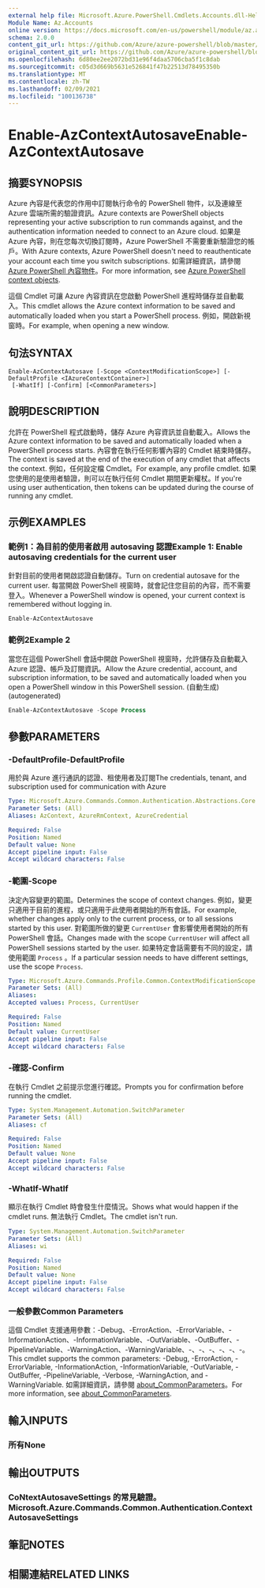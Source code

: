 ```yaml
---
external help file: Microsoft.Azure.PowerShell.Cmdlets.Accounts.dll-Help.xml
Module Name: Az.Accounts
online version: https://docs.microsoft.com/en-us/powershell/module/az.accounts/enable-azcontextautosave
schema: 2.0.0
content_git_url: https://github.com/Azure/azure-powershell/blob/master/src/Accounts/Accounts/help/Enable-AzContextAutosave.md
original_content_git_url: https://github.com/Azure/azure-powershell/blob/master/src/Accounts/Accounts/help/Enable-AzContextAutosave.md
ms.openlocfilehash: 6d80ee2ee2072bd31e96f4daa5706cba5f1c8dab
ms.sourcegitcommit: c05d3d669b5631e526841f47b22513d78495350b
ms.translationtype: MT
ms.contentlocale: zh-TW
ms.lasthandoff: 02/09/2021
ms.locfileid: "100136738"
---
```

# <span data-ttu-id="150da-101">Enable-AzContextAutosave</span><span class="sxs-lookup"><span data-stu-id="150da-101">Enable-AzContextAutosave</span></span>

## <span data-ttu-id="150da-102">摘要</span><span class="sxs-lookup"><span data-stu-id="150da-102">SYNOPSIS</span></span>
<span data-ttu-id="150da-103">Azure 內容是代表您的作用中訂閱執行命令的 PowerShell 物件，以及連線至 Azure 雲端所需的驗證資訊。</span><span class="sxs-lookup"><span data-stu-id="150da-103">Azure contexts are PowerShell objects representing your active subscription to run commands against, and the authentication information needed to connect to an Azure cloud.</span></span> <span data-ttu-id="150da-104">如果是 Azure 內容，則在您每次切換訂閱時，Azure PowerShell 不需要重新驗證您的帳戶。</span><span class="sxs-lookup"><span data-stu-id="150da-104">With Azure contexts, Azure PowerShell doesn't need to reauthenticate your account each time you switch subscriptions.</span></span> <span data-ttu-id="150da-105">如需詳細資訊，請參閱 [Azure PowerShell 內容物件](https://docs.microsoft.com/powershell/azure/context-persistence)。</span><span class="sxs-lookup"><span data-stu-id="150da-105">For more information, see [Azure PowerShell context objects](https://docs.microsoft.com/powershell/azure/context-persistence).</span></span>

<span data-ttu-id="150da-106">這個 Cmdlet 可讓 Azure 內容資訊在您啟動 PowerShell 進程時儲存並自動載入。</span><span class="sxs-lookup"><span data-stu-id="150da-106">This cmdlet allows the Azure context information to be saved and automatically loaded when you start a PowerShell process.</span></span> <span data-ttu-id="150da-107">例如，開啟新視窗時。</span><span class="sxs-lookup"><span data-stu-id="150da-107">For example, when opening a new window.</span></span>

## <span data-ttu-id="150da-108">句法</span><span class="sxs-lookup"><span data-stu-id="150da-108">SYNTAX</span></span>

```
Enable-AzContextAutosave [-Scope <ContextModificationScope>] [-DefaultProfile <IAzureContextContainer>]
 [-WhatIf] [-Confirm] [<CommonParameters>]
```

## <span data-ttu-id="150da-109">說明</span><span class="sxs-lookup"><span data-stu-id="150da-109">DESCRIPTION</span></span>

<span data-ttu-id="150da-110">允許在 PowerShell 程式啟動時，儲存 Azure 內容資訊並自動載入。</span><span class="sxs-lookup"><span data-stu-id="150da-110">Allows the Azure context information to be saved and automatically loaded when a PowerShell process starts.</span></span> <span data-ttu-id="150da-111">內容會在執行任何影響內容的 Cmdlet 結束時儲存。</span><span class="sxs-lookup"><span data-stu-id="150da-111">The context is saved at the end of the execution of any cmdlet that affects the context.</span></span> <span data-ttu-id="150da-112">例如，任何設定檔 Cmdlet。</span><span class="sxs-lookup"><span data-stu-id="150da-112">For example, any profile cmdlet.</span></span> <span data-ttu-id="150da-113">如果您使用的是使用者驗證，則可以在執行任何 Cmdlet 期間更新權杖。</span><span class="sxs-lookup"><span data-stu-id="150da-113">If you're using user authentication, then tokens can be updated during the course of running any cmdlet.</span></span>

## <span data-ttu-id="150da-114">示例</span><span class="sxs-lookup"><span data-stu-id="150da-114">EXAMPLES</span></span>

### <span data-ttu-id="150da-115">範例1：為目前的使用者啟用 autosaving 認證</span><span class="sxs-lookup"><span data-stu-id="150da-115">Example 1: Enable autosaving credentials for the current user</span></span>

<span data-ttu-id="150da-116">針對目前的使用者開啟認證自動儲存。</span><span class="sxs-lookup"><span data-stu-id="150da-116">Turn on credential autosave for the current user.</span></span> <span data-ttu-id="150da-117">每當開啟 PowerShell 視窗時，就會記住您目前的內容，而不需要登入。</span><span class="sxs-lookup"><span data-stu-id="150da-117">Whenever a PowerShell window is opened, your current context is remembered without logging in.</span></span>

```powershell
Enable-AzContextAutosave
```

### <span data-ttu-id="150da-118">範例2</span><span class="sxs-lookup"><span data-stu-id="150da-118">Example 2</span></span>

<span data-ttu-id="150da-119">當您在這個 PowerShell 會話中開啟 PowerShell 視窗時，允許儲存及自動載入 Azure 認證、帳戶及訂閱資訊。</span><span class="sxs-lookup"><span data-stu-id="150da-119">Allow the Azure credential, account, and subscription information, to be saved and automatically loaded when you open a PowerShell window in this PowerShell session.</span></span> <span data-ttu-id="150da-120"> (自動生成) </span><span class="sxs-lookup"><span data-stu-id="150da-120">(autogenerated)</span></span>

```powershell <!-- Aladdin Generated Example -->
Enable-AzContextAutosave -Scope Process
```

## <span data-ttu-id="150da-121">參數</span><span class="sxs-lookup"><span data-stu-id="150da-121">PARAMETERS</span></span>

### <span data-ttu-id="150da-122">-DefaultProfile</span><span class="sxs-lookup"><span data-stu-id="150da-122">-DefaultProfile</span></span>

<span data-ttu-id="150da-123">用於與 Azure 進行通訊的認證、租使用者及訂閱</span><span class="sxs-lookup"><span data-stu-id="150da-123">The credentials, tenant, and subscription used for communication with Azure</span></span>

```yaml
Type: Microsoft.Azure.Commands.Common.Authentication.Abstractions.Core.IAzureContextContainer
Parameter Sets: (All)
Aliases: AzContext, AzureRmContext, AzureCredential

Required: False
Position: Named
Default value: None
Accept pipeline input: False
Accept wildcard characters: False
```

### <span data-ttu-id="150da-124">-範圍</span><span class="sxs-lookup"><span data-stu-id="150da-124">-Scope</span></span>

<span data-ttu-id="150da-125">決定內容變更的範圍。</span><span class="sxs-lookup"><span data-stu-id="150da-125">Determines the scope of context changes.</span></span> <span data-ttu-id="150da-126">例如，變更只適用于目前的進程，或只適用于此使用者開始的所有會話。</span><span class="sxs-lookup"><span data-stu-id="150da-126">For example, whether changes apply only to the current process, or to all sessions started by this user.</span></span> <span data-ttu-id="150da-127">對範圍所做的變更 `CurrentUser` 會影響使用者開始的所有 PowerShell 會話。</span><span class="sxs-lookup"><span data-stu-id="150da-127">Changes made with the scope `CurrentUser` will affect all PowerShell sessions started by the user.</span></span> <span data-ttu-id="150da-128">如果特定會話需要有不同的設定，請使用範圍 `Process` 。</span><span class="sxs-lookup"><span data-stu-id="150da-128">If a particular session needs to have different settings, use the scope `Process`.</span></span>

```yaml
Type: Microsoft.Azure.Commands.Profile.Common.ContextModificationScope
Parameter Sets: (All)
Aliases:
Accepted values: Process, CurrentUser

Required: False
Position: Named
Default value: CurrentUser
Accept pipeline input: False
Accept wildcard characters: False
```

### <span data-ttu-id="150da-129">-確認</span><span class="sxs-lookup"><span data-stu-id="150da-129">-Confirm</span></span>

<span data-ttu-id="150da-130">在執行 Cmdlet 之前提示您進行確認。</span><span class="sxs-lookup"><span data-stu-id="150da-130">Prompts you for confirmation before running the cmdlet.</span></span>

```yaml
Type: System.Management.Automation.SwitchParameter
Parameter Sets: (All)
Aliases: cf

Required: False
Position: Named
Default value: None
Accept pipeline input: False
Accept wildcard characters: False
```

### <span data-ttu-id="150da-131">-WhatIf</span><span class="sxs-lookup"><span data-stu-id="150da-131">-WhatIf</span></span>

<span data-ttu-id="150da-132">顯示在執行 Cmdlet 時會發生什麼情況。</span><span class="sxs-lookup"><span data-stu-id="150da-132">Shows what would happen if the cmdlet runs.</span></span>
<span data-ttu-id="150da-133">無法執行 Cmdlet。</span><span class="sxs-lookup"><span data-stu-id="150da-133">The cmdlet isn't run.</span></span>

```yaml
Type: System.Management.Automation.SwitchParameter
Parameter Sets: (All)
Aliases: wi

Required: False
Position: Named
Default value: None
Accept pipeline input: False
Accept wildcard characters: False
```

### <span data-ttu-id="150da-134">一般參數</span><span class="sxs-lookup"><span data-stu-id="150da-134">Common Parameters</span></span>

<span data-ttu-id="150da-135">這個 Cmdlet 支援通用參數：-Debug、-ErrorAction、-ErrorVariable、-InformationAction、-InformationVariable、-OutVariable、-OutBuffer、-PipelineVariable、-WarningAction、-WarningVariable、-、-、-、-、-、-。</span><span class="sxs-lookup"><span data-stu-id="150da-135">This cmdlet supports the common parameters: -Debug, -ErrorAction, -ErrorVariable, -InformationAction, -InformationVariable, -OutVariable, -OutBuffer, -PipelineVariable, -Verbose, -WarningAction, and -WarningVariable.</span></span> <span data-ttu-id="150da-136">如需詳細資訊，請參閱 [about_CommonParameters](http://go.microsoft.com/fwlink/?LinkID=113216)。</span><span class="sxs-lookup"><span data-stu-id="150da-136">For more information, see [about_CommonParameters](http://go.microsoft.com/fwlink/?LinkID=113216).</span></span>

## <span data-ttu-id="150da-137">輸入</span><span class="sxs-lookup"><span data-stu-id="150da-137">INPUTS</span></span>

### <span data-ttu-id="150da-138">所有</span><span class="sxs-lookup"><span data-stu-id="150da-138">None</span></span>

## <span data-ttu-id="150da-139">輸出</span><span class="sxs-lookup"><span data-stu-id="150da-139">OUTPUTS</span></span>

### <span data-ttu-id="150da-140">CoNtextAutosaveSettings 的常見驗證。</span><span class="sxs-lookup"><span data-stu-id="150da-140">Microsoft.Azure.Commands.Common.Authentication.ContextAutosaveSettings</span></span>

## <span data-ttu-id="150da-141">筆記</span><span class="sxs-lookup"><span data-stu-id="150da-141">NOTES</span></span>

## <span data-ttu-id="150da-142">相關連結</span><span class="sxs-lookup"><span data-stu-id="150da-142">RELATED LINKS</span></span>
